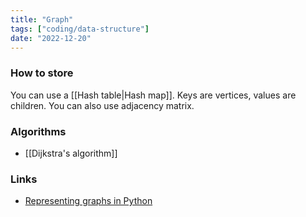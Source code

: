 ```yaml
---
title: "Graph"
tags: ["coding/data-structure"]
date: "2022-12-20"
---
```


### How to store
You can use a [[Hash table|Hash map]]. Keys are vertices, values are children. You can also use adjacency matrix.

### Algorithms
- [[Dijkstra's algorithm]]

### Links
- [Representing graphs in Python](https://stackoverflow.com/questions/19472530/)